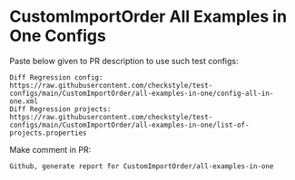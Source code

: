 # CustomImportOrder All Examples in One Configs
Paste below given to PR description to use such test configs:
```
Diff Regression config: https://raw.githubusercontent.com/checkstyle/test-configs/main/CustomImportOrder/all-examples-in-one/config-all-in-one.xml
Diff Regression projects: https://raw.githubusercontent.com/checkstyle/test-configs/main/CustomImportOrder/all-examples-in-one/list-of-projects.properties
```
Make comment in PR:
```
Github, generate report for CustomImportOrder/all-examples-in-one
```
